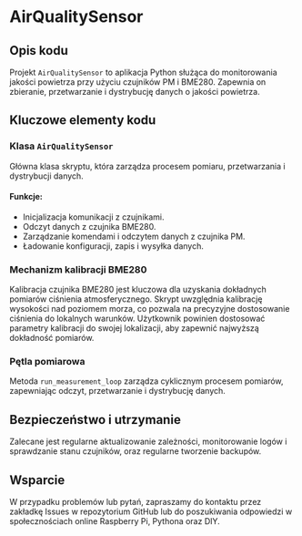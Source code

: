 # AirQualitySensor

## Opis kodu

Projekt `AirQualitySensor` to aplikacja Python służąca do monitorowania jakości powietrza przy użyciu czujników PM i BME280. Zapewnia on zbieranie, przetwarzanie i dystrybucję danych o jakości powietrza.

## Kluczowe elementy kodu

### Klasa `AirQualitySensor`

Główna klasa skryptu, która zarządza procesem pomiaru, przetwarzania i dystrybucji danych.

#### Funkcje:
- Inicjalizacja komunikacji z czujnikami.
- Odczyt danych z czujnika BME280.
- Zarządzanie komendami i odczytem danych z czujnika PM.
- Ładowanie konfiguracji, zapis i wysyłka danych.

### Mechanizm kalibracji BME280

Kalibracja czujnika BME280 jest kluczowa dla uzyskania dokładnych pomiarów ciśnienia atmosferycznego. Skrypt uwzględnia kalibrację wysokości nad poziomem morza, co pozwala na precyzyjne dostosowanie ciśnienia do lokalnych warunków. Użytkownik powinien dostosować parametry kalibracji do swojej lokalizacji, aby zapewnić najwyższą dokładność pomiarów.

### Pętla pomiarowa

Metoda `run_measurement_loop` zarządza cyklicznym procesem pomiarów, zapewniając odczyt, przetwarzanie i dystrybucję danych.

## Bezpieczeństwo i utrzymanie

Zalecane jest regularne aktualizowanie zależności, monitorowanie logów i sprawdzanie stanu czujników, oraz regularne tworzenie backupów.

## Wsparcie

W przypadku problemów lub pytań, zapraszamy do kontaktu przez zakładkę Issues w repozytorium GitHub lub do poszukiwania odpowiedzi w społecznościach online Raspberry Pi, Pythona oraz DIY.
